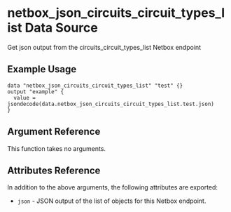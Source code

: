 # netbox\_json\_circuits\_circuit\_types\_list Data Source

Get json output from the circuits_circuit_types_list Netbox endpoint

## Example Usage

```hcl
data "netbox_json_circuits_circuit_types_list" "test" {}
output "example" {
  value = jsondecode(data.netbox_json_circuits_circuit_types_list.test.json)
}
```

## Argument Reference

This function takes no arguments.

## Attributes Reference

In addition to the above arguments, the following attributes are exported:
* ``json`` - JSON output of the list of objects for this Netbox endpoint.

